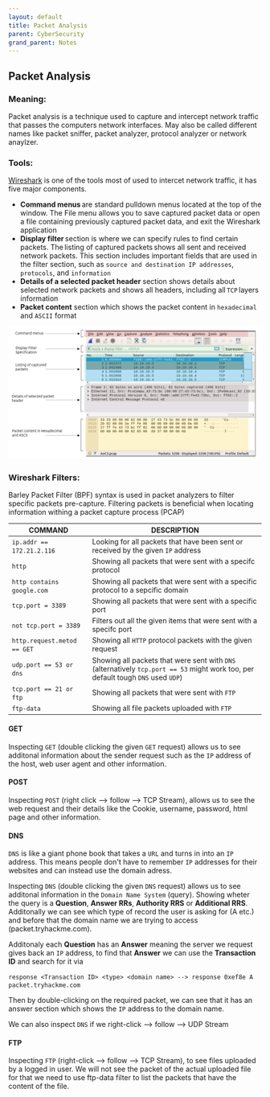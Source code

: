 ```yaml
---
layout: default
title: Packet Analysis
parent: CyberSecurity
grand_parent: Notes
---
```


## Packet Analysis

### Meaning:

Packet analysis is a technique used to capture and intercept network traffic that passes the computers network interfaces.
May also be called different names like packet sniffer, packet analyzer, protocol analyzer or network anaylzer.

### Tools:

[Wireshark](https://www.wireshark.org/) is one of the tools most of used to intercet network traffic, it has five major components.

- **Command menus** are standard pulldown menus located at the top of the window. The File menu allows you to save captured packet data or open a file containing previously captured packet data, and exit the Wireshark application
- **Display filter** section is where we can specify rules to find certain packets. The listing of captured packets shows all sent and received network packets. This section includes important fields that are used in the filter section, such as `source and destination IP addresses`, `protocols`, and `information`
- **Details of a selected packet header** section shows details about selected network packets and shows all headers, including all `TCP` layers information
- **Packet content** section which shows the packet content in `hexadecimal` and `ASCII` format

![Wireshark](https://raw.githubusercontent.com/MathewHDYT/OneShare/main/_images/wireshark.png)

### Wireshark Filters:

Barley Packet Filter (BPF) syntax is used in packet analyzers to filter specific packets pre-capture. Filtering packets is beneficial when locating information withing a packet capture process (PCAP)

**COMMAND** | **DESCRIPTION** |
----------- | --------------- |
`ip.addr == 172.21.2.116` | Looking for all packets that have been sent or received by the given `IP` address |
`http` | Showing all packets that were sent with a specifc protocol |
`http contains google.com` | Showing all packets that were sent with a specific protocol to a sepcific domain |
`tcp.port = 3389` | Showing all packets that were sent with a specific port |
`not tcp.port = 3389` | Filters out all the given items that were sent with a specifc port |
`http.request.metod == GET` | Showing all `HTTP` protocol packets with the given request |
`udp.port == 53 or dns` | Showing all packets that were sent with `DNS` (alternatively `tcp.port == 53` might work too, per default tough `DNS` used `UDP`) |
`tcp.port == 21 or ftp` | Showing all packets that were sent with `FTP` |
`ftp-data` | Showing all file packets uploaded with `FTP` |

#### GET

Inspecting `GET` (double clicking the given `GET` request) allows us to see additonal information about the sender request such as the `IP` address of the host, web user agent and other information.

#### POST

Inspecting `POST` (right click --> follow --> TCP Stream), allows us to see the web request and their details like the Cookie, username, password, html page and other information.

#### DNS

`DNS` is like a giant phone book that takes a `URL` and turns in into an `IP` address.
This means people don't have to remember `IP` addresses for their websites and can instead use the domain adress.

Inspecting `DNS` (double clicking the given `DNS` request) allows us to see additonal information in the `Domain Name System` (query). Showing wheter the query is a **Question**, **Answer RRs**, **Authority RRS** or **Additional RRS**.
Additonally we can see which type of record the user is asking for (A etc.) and before that the domain name we are trying to access (packet.tryhackme.com).

Additonaly each **Question** has an **Answer** meaning the server we request gives back an `IP` address, to find that **Answer** we can use the **Transaction ID** and search for it via

```
response <Transaction ID> <type> <domain name> --> response 0xef8e A packet.tryhackme.com
```

Then by double-clicking on the required packet, we can see that it has an answer section which shows the `IP` address to the domain name.

We can also inspect `DNS` if we right-click --> follow --> UDP Stream

#### FTP

Inspecting `FTP` (right-click --> follow --> TCP Stream), to see files uploaded by a logged in user.
We will not see the packet of the actual uploaded file for that we need to use ftp-data filter to list the packets that have the content of the file.
